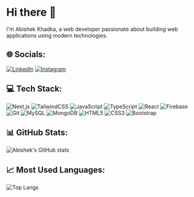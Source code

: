 # Hi there 👋

I'm Abishek Khadka, a web developer passionate about building web applications using modern technologies.

## 🌐 Socials:
[![LinkedIn](https://img.shields.io/badge/LinkedIn-0A66C2?style=for-the-badge&logo=linkedin&logoColor=white)](https://www.linkedin.com/in/abishek-khadka-804701259/)
[![Instagram](https://img.shields.io/badge/Instagram-E4405F?style=for-the-badge&logo=instagram&logoColor=white)](https://www.instagram.com/khadka_27?igsh=MTdlYmVhb3oyaHFheQ==)

## 💻 Tech Stack:
![Next.js](https://img.shields.io/badge/Next.js-000000?style=for-the-badge&logo=nextdotjs&logoColor=white)
![TailwindCSS](https://img.shields.io/badge/Tailwind_CSS-38B2AC?style=for-the-badge&logo=tailwind-css&logoColor=white)
![JavaScript](https://img.shields.io/badge/JavaScript-F7DF1E?style=for-the-badge&logo=javascript&logoColor=black)
![TypeScript](https://img.shields.io/badge/TypeScript-3178C6?style=for-the-badge&logo=typescript&logoColor=white)
![React](https://img.shields.io/badge/React-20232A?style=for-the-badge&logo=react&logoColor=61DAFB)
![Firebase](https://img.shields.io/badge/Firebase-FFCA28?style=for-the-badge&logo=firebase&logoColor=white)
![Git](https://img.shields.io/badge/Git-F05032?style=for-the-badge&logo=git&logoColor=white)
![MySQL](https://img.shields.io/badge/MySQL-4479A1?style=for-the-badge&logo=mysql&logoColor=white)
![MongoDB](https://img.shields.io/badge/MongoDB-4EA94B?style=for-the-badge&logo=mongodb&logoColor=white)
![HTML5](https://img.shields.io/badge/HTML5-E34F26?style=for-the-badge&logo=html5&logoColor=white)
![CSS3](https://img.shields.io/badge/CSS3-1572B6?style=for-the-badge&logo=css3&logoColor=white)
![Bootstrap](https://img.shields.io/badge/Bootstrap-7952B3?style=for-the-badge&logo=bootstrap&logoColor=white)

## 📊 GitHub Stats:
![Abishek's GitHub stats](https://github-readme-stats.vercel.app/api?username=khadka27&show_icons=true&theme=dark)

## 📈 Most Used Languages:
![Top Langs](https://github-readme-stats.vercel.app/api/top-langs/?username=khadka27&layout=compact&theme=dark)
